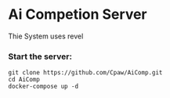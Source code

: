 # Ai Competion Server

Thie System uses revel

### Start the server:

```
git clone https://github.com/Cpaw/AiComp.git
cd AiComp
docker-compose up -d
```
